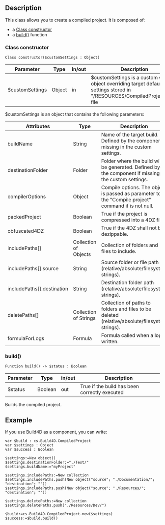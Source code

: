 <!-- Type your summary here -->
## Description

This class allows you to create a compiled project. It is composed of:

* a [Class constructor](#class-constructor)
* a [build()](#build) function

### Class constructor

```4D
Class constructor($customSettings : Object)
```
| Parameter | Type | in/out | Description |
|---|---|---|---|
| $customSettings | Object | in | $customSettings is a custom settings object overriding target default settings stored in "/RESOURCES/CompiledProject.json" file |

$customSettings is an object that contains the following parameters:

| Attributes | Type | Description |
|---|---|---|        
|buildName | String | Name of the target build. Defined by the component if missing in the custom settings.|
|destinationFolder | Folder | Folder where the build will be generated. Defined by the component if missing in the custom settings.|
|compilerOptions | Object | Compile options. The object is passed as parameter to the "Compile project" command if is not null.|
|packedProject | Boolean | True if the project is compressed into a 4DZ file.|
|obfuscated4DZ | Boolean | True if the 4DZ shall not be dezippable.|
|includePaths[] | Collection of Objects | Collection of folders and files to include.|
|includePaths[].source | String | Source folder or file path (relative/absolute/filesystem strings).|
|includePaths[].destination | String | Destination folder path (relative/absolute/filesystem strings).|
|deletePaths[] | Collection of Strings | Collection of paths to folders and files to be deleted (relative/absolute/filesystem strings).|
|formulaForLogs | Formula | Formula called when a log is written.|

### build()

```4D
Function build() -> $status : Boolean
```
| Parameter | Type | in/out | Description |
|---|---|---|---|
| $status | Boolean | out | True if the build has been correctly executed |

Builds the compiled project.

## Example

If you use Build4D as a component, you can write:

```4D
var $build : cs.Build4D.CompiledProject
var $settings : Object
var $success : Boolean

$settings:=New object()
$settings.destinationFolder:="./Test/"
$settings.buildName:="myProject"

$settings.includePaths:=New collection
$settings.includePaths.push(New object("source"; "./Documentation/"; "destination"; ""))
$settings.includePaths.push(New object("source"; "./Resources/"; "destination"; ""))

$settings.deletePaths:=New collection
$settings.deletePaths.push("./Resources/Dev/")

$build:=cs.Build4D.CompiledProject.new($settings)
$success:=$build.build()
```
